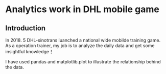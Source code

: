 # Analytics work in DHL mobile game


## Introduction
In 2018. 5 DHL-sinotrans luanched a national wide mobilde training game. As a operation trainer, my job is to analyze the daily data and get some insightful knowledge！

I have used pandas and matplotlib.plot to illustrate the relationship behind the data.


